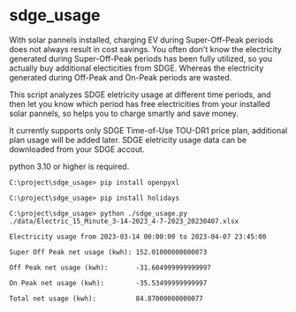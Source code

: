 # sdge_usage

With solar pannels installed, charging EV during Super-Off-Peak periods does not always result in cost savings. You often don't know the electricity generated during Super-Off-Peak periods has been fully utilized, so you actually buy additional electicities from SDGE. Whereas the electricity generated during Off-Peak and On-Peak periods are wasted.

This script analyzes SDGE eletricity usage at different time periods, and then let you know which period has free electricities from your installed solar pannels, so helps you to charge smartly and save money.

It currently supports only SDGE Time-of-Use TOU-DR1 price plan, additional plan usage will be added later. SDGE eletricity usage data can be downloaded from your SDGE accout.

python 3.10 or higher is required.

```
C:\project\sdge_usage> pip install openpyxl

C:\project\sdge_usage> pip install holidays

C:\project\sdge_usage> python ./sdge_usage.py ./data/Electric_15_Minute_3-14-2023_4-7-2023_20230407.xlsx

Electricity usage from 2023-03-14 00:00:00 to 2023-04-07 23:45:00

Super Off Peak net usage (kwh): 152.01000000000073 

Off Peak net usage (kwh):       -31.604999999999997

On Peak net usage (kwh):        -35.53499999999997

Total net usage (kwh):          84.87000000000077
```


